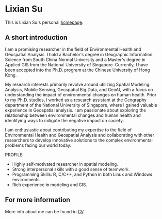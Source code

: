 # Lixian Su
This is Lixian Su's personal [homepage](https://.github.io/).

## A short introduction
I am a promising researcher in the field of Environmental Health and Geospatial Analysis. I hold a Bachelor's degree in Geographic Information Science from South China Normal University and a Master's degree in Applied GIS from the National University of Singapore. Currently, I have been accepted into the Ph.D. program at the Chinese University of Hong Kong.

My research interests primarily revolve around utilizing Spatial Modeling Analysis, Mobile Sensing, Geospatial Big Data, and GeoAI, with a focus on understanding the impact of environmental changes on human health. Prior to my Ph.D. studies, I worked as a research assistant at the Geography department of the National University of Singapore, where I gained valuable experience in Geospatial analysis. I am passionate about exploring the relationship between environmental changes and human health and identifying ways to mitigate the negative impact on society.

I am enthusiastic about contributing my expertise to the field of Environmental Health and Geospatial Analysis and collaborating with other researchers to develop innovative solutions to the complex environmental problems facing our world today.

PROFILE:
* Highly self-motivated researcher in spatial modeling. 
* Strong interpersonal skills with a good sense of teamwork.
* Programming Skills: R, C/C++, and Python in both Linux and Windows environments.
* Rich experience in modeling and GIS.

## For more information
More info about me can be found in [CV](https://lixiansu.github.io/cv/).

